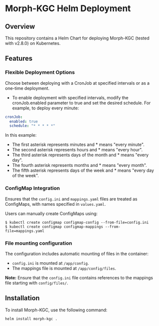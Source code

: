 # Morph-KGC Helm Deployment

## Overview
This repository contains a Helm Chart for deploying Morph-KGC (tested with v2.8.0) on Kubernetes. 

## Features

### Flexible Deployment Options
Choose between deploying with a CronJob at specified intervals or as a one-time deployment. 

- To enable deployment with specified intervals, modify the cronJob.enabled parameter to true and set the desired schedule. For example, to deploy every minute:

```yaml
cronJob:
  enabled: true
  schedule: "* * * * *"
```

In this example:
- The first asterisk represents minutes and * means "every minute".
- The second asterisk represents hours and * means "every hour".
- The third asterisk represents days of the month and * means "every day".
- The fourth asterisk represents months and * means "every month".
- The fifth asterisk represents days of the week and * means "every day of the week".

### ConfigMap Integration
Ensures that the `config.ini` and `mappings.yaml` files are treated as ConfigMaps, with names specified in `values.yaml`.

Users can manually create ConfigMaps using: 

```shell
$ kubectl create configmap configmap-config --from-file=config.ini
$ kubectl create configmap configmap-mappings --from-file=mappings.yaml
```

### File mounting configuration
The configuration includes automatic mounting of files in the container:

- `config.ini` is mounted at `/app/config`.
- The mappings file is mounted at `/app/config/files`.

**Note:** Ensure that the `config.ini` file contains references to the mappings file starting with `config/files/`.

## Installation

To install Morph-KGC, use the following command:

```shell
helm install morph-kgc .
```
